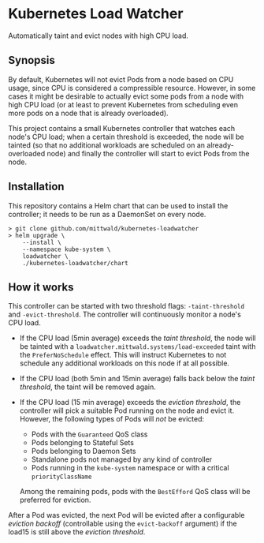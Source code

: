 # Kubernetes Load Watcher

Automatically taint and evict nodes with high CPU load.

## Synopsis

By default, Kubernetes will not evict Pods from a node based on CPU usage, since CPU is considered a compressible resource. However, in some cases it might be desirable to actually evict some pods from a node with high CPU load (or at least to prevent Kubernetes from scheduling even more pods on a node that is already overloaded).

This project contains a small Kubernetes controller that watches each node's CPU load; when a certain threshold is exceeded, the node will be tainted (so that no additional workloads are scheduled on an already-overloaded node) and finally the controller will start to evict Pods from the node.

## Installation

This repository contains a Helm chart that can be used to install the controller; it needs to be run as a DaemonSet on every node.

```console
> git clone github.com/mittwald/kubernetes-loadwatcher
> helm upgrade \
    --install \
    --namespace kube-system \
    loadwatcher \
    ./kubernetes-loadwatcher/chart
``` 

## How it works

This controller can be started with two threshold flags: `-taint-threshold` and `-evict-threshold`. The controller will continuously monitor a node's CPU load.

- If the CPU load (5min average) exceeds the _taint threshold_, the node will be tainted with a `loadwatcher.mittwald.systems/load-exceeded` taint with the `PreferNoSchedule` effect. This will instruct Kubernetes to not schedule any additional workloads on this node if at all possible. 
- If the CPU load (both 5min and 15min average) falls back below the _taint threshold_, the taint will be removed again.
- If the CPU load (15 min average) exceeds the _eviction threshold_, the controller will pick a suitable Pod running on the node and evict it. However, the following types of Pods will _not_ be evicted:

    - Pods with the `Guaranteed` QoS class
    - Pods belonging to Stateful Sets
    - Pods belonging to Daemon Sets
    - Standalone pods not managed by any kind of controller
    - Pods running in the `kube-system` namespace or with a critical `priorityClassName`
    
  Among the remaining pods, pods with the `BestEfford` QoS class will be preferred for eviction.
  
After a Pod was evicted, the next Pod will be evicted after a configurable _eviction backoff_ (controllable using the `evict-backoff` argument) if the load15 is still above the _eviction threshold_.